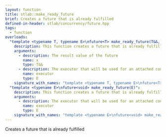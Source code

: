 ```yaml
---
layout: function
title: stlab::make_ready_future
brief: Creates a future that is already fulfilled
defined-in-header: stlab/concurrency/future.hpp
tags:
  - function
overloads:
  "template <typename T, typename E>\nfuture<T> make_ready_future(T&&, E)":
    description: This function creates a future that is already fulfilled.
    arguments:
      - description: The result value of the future
        name: x
        type: T&&
      - description: The executor that will be used for an attached continuation
        name: executor
        type: E
    signature_with_names: "template <typename T, typename E>\nfuture<T> make_ready_future(T&& x, E executor)"
  "template <typename E>\nfuture<void> make_ready_future(E)":
    description: This function creates a future that is already fulfilled.
    arguments:
      - description: The executor that will be used for an attached continuation
        name: executor
        type: E
    signature_with_names: "template <typename E>\nfuture<void> make_ready_future(E executor)"
---
```

Creates a future that is already fulfilled
